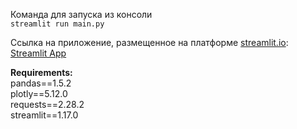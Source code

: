 Команда для запуска из консоли  
<code>streamlit run main.py </code>

Ссылка на приложение, размещенное на платформе [streamlit.io](https://streamlit.io/):  
[Streamlit App](https://alekskarrrl-for-si.streamlit.app/)

**Requirements:**  
pandas==1.5.2  
plotly==5.12.0  
requests==2.28.2  
streamlit==1.17.0  